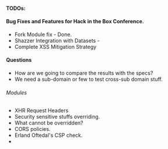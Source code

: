 #### TODOs:


#### Bug Fixes and Features for Hack in the Box Conference.
* Fork Module fix  - Done.
* Shazzer Integration with Datasets -
* Complete XSS Mitigation Strategy

#### Questions
* How are we going to compare the results with the specs?
* We need a sub-domain or few to test cross-sub domain stuff.


###### Modules
* XHR Request Headers
* Security sensitive stuffs overriding.
* What cannot be overridden?
* CORS policies.
* Erland Oftedal's CSP check.
*
